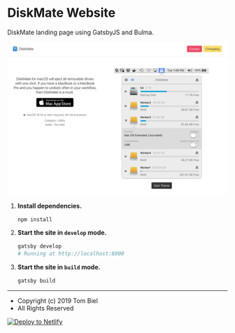 # DiskMate Website

DiskMate landing page using GatsbyJS and Bulma.

[![screenshot](screenshot.png 'screenshot')](https://diskmate.imagam.com/)

1. **Install dependencies.**

   ```shell
   npm install
   ```

3. **Start the site in `develop` mode.**   

   ```sh
   gatsby develop
   # Running at http://localhost:8000
   ```

3. **Start the site in `build` mode.** 

   ```sh
   gatsby build
   ```

---

- Copyright (c) 2019 Tom Biel
- All Rights Reserved

[![Deploy to Netlify](https://www.netlify.com/img/deploy/button.svg)](https://app.netlify.com/start/deploy?repository=https://github.com/gatsbyjs/gatsby-starter-default)